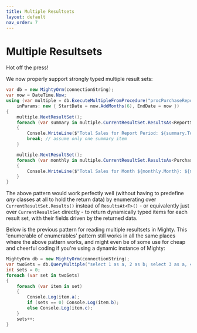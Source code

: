 ```yaml
---
title: Multiple Resultsets
layout: default
nav_order: 7
---
```


# Multiple Resultsets

Hot off the press!

We now properly support strongly typed multiple result sets:

```c#
var db = new MightyOrm(connectionString);
var now = DateTime.Now;
using (var multiple = db.ExecuteMultipleFromProcedure("procPurchaseReport",
    inParams: new { StartDate = now.AddMonths(6), EndDate = now })
{
    multiple.NextResultSet();
    foreach (var summary in multiple.CurrentResultSet.ResultsAs<ReportSummary>())
    {
        Console.WriteLine($"Total Sales for Report Period: ${summary.Total}");
        break; // assume only one summary item
    }

    multiple.NextResultSet();
    foreach (var monthly in multiple.CurrentResultSet.ResultsAs<PurchaseReportMonthly>())
    {
        Console.WriteLine($"Total Sales for Month ${monthly.Month}: ${monthly.Total}");
    }
}
```

The above pattern would work perfectly well (without having to predefine *any* classes at all to hold the return data) by enumerating over `CurrentResultSet.Results()` instead of `ResultsAt<T>()` - or equivalently just over `CurrentResultSet` directly - to return dynamically typed items for each result set, with their fields driven by the returned data.

Below is the previous pattern for reading multiple resultsets in Mighty. This 'enumerable of enumerables' pattern still works in all the same places where the above pattern works, and might even be of some use for cheap and cheerful coding if you're using a dynamic instance of Mighty:

```c#
MightyOrm db = new MightyOrm(connectionString);
var twoSets = db.QueryMultiple("select 1 as a, 2 as b; select 3 as a, 4 as c;");
int sets = 0;
foreach (var set in twoSets)
{
    foreach (var item in set)
    {
        Console.Log(item.a);
        if (sets == 0) Console.Log(item.b);
        else Console.Log(item.c);
    }
    sets++;
}
```
